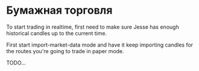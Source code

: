 # Бумажная торговля

To start trading in realtime, first need to make sure Jesse has enough historical candles up to the current time. 

First start import-market-data mode and have it keep importing candles for the routes you're going to trade in paper mode. 

TODO...
